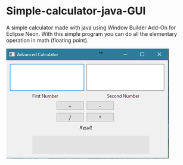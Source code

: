 # Simple-calculator-java-GUI
A simple calculator made with java using Window Builder Add-On for Eclipse Neon.
With this simple program you can do all the elementary operation in math (floating point).

<img src = "preview.png">
